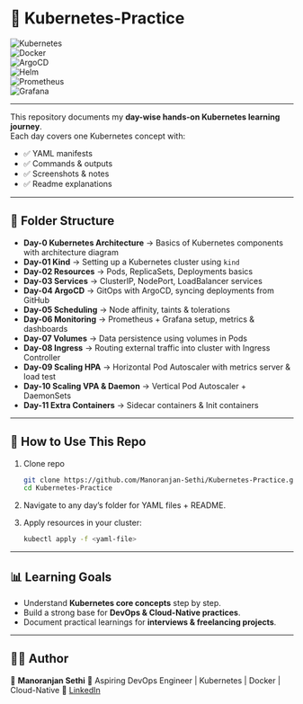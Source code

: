 

# 🚀 Kubernetes-Practice  

![Kubernetes](https://img.shields.io/badge/Kubernetes-326ce5?style=for-the-badge&logo=kubernetes&logoColor=white)  
![Docker](https://img.shields.io/badge/Docker-2496ed?style=for-the-badge&logo=docker&logoColor=white)  
![ArgoCD](https://img.shields.io/badge/ArgoCD-ef7b4d?style=for-the-badge&logo=argo&logoColor=white)  
![Helm](https://img.shields.io/badge/Helm-0f1689?style=for-the-badge&logo=helm&logoColor=white)  
![Prometheus](https://img.shields.io/badge/Prometheus-e6522c?style=for-the-badge&logo=prometheus&logoColor=white)  
![Grafana](https://img.shields.io/badge/Grafana-f46800?style=for-the-badge&logo=grafana&logoColor=white)   

---

This repository documents my **day-wise hands-on Kubernetes learning journey**.  
Each day covers one Kubernetes concept with:  
- ✅ YAML manifests  
- ✅ Commands & outputs  
- ✅ Screenshots & notes  
- ✅ Readme explanations  

---

## 📂 Folder Structure  

- **Day-0 Kubernetes Architecture** → Basics of Kubernetes components with architecture diagram  
- **Day-01 Kind** → Setting up a Kubernetes cluster using `kind`  
- **Day-02 Resources** → Pods, ReplicaSets, Deployments basics  
- **Day-03 Services** → ClusterIP, NodePort, LoadBalancer services  
- **Day-04 ArgoCD** → GitOps with ArgoCD, syncing deployments from GitHub  
- **Day-05 Scheduling** → Node affinity, taints & tolerations  
- **Day-06 Monitoring** → Prometheus + Grafana setup, metrics & dashboards  
- **Day-07 Volumes** → Data persistence using volumes in Pods  
- **Day-08 Ingress** → Routing external traffic into cluster with Ingress Controller  
- **Day-09 Scaling HPA** → Horizontal Pod Autoscaler with metrics server & load test  
- **Day-10 Scaling VPA & Daemon** → Vertical Pod Autoscaler + DaemonSets  
- **Day-11 Extra Containers** → Sidecar containers & Init containers  

---

## 🔹 How to Use This Repo  
1. Clone repo  
   ```bash
   git clone https://github.com/Manoranjan-Sethi/Kubernetes-Practice.git
   cd Kubernetes-Practice


2. Navigate to any day’s folder for YAML files + README.
3. Apply resources in your cluster:

   ```bash
   kubectl apply -f <yaml-file>
   ```

---

## 📊 Learning Goals

* Understand **Kubernetes core concepts** step by step.
* Build a strong base for **DevOps & Cloud-Native practices**.
* Document practical learnings for **interviews & freelancing projects**.

---

## 🧑‍💻 Author

👤 **Manoranjan Sethi**
💼 Aspiring DevOps Engineer | Kubernetes | Docker | Cloud-Native
📌 [LinkedIn](https://www.linkedin.com/in/manoranjan-sethi/)


